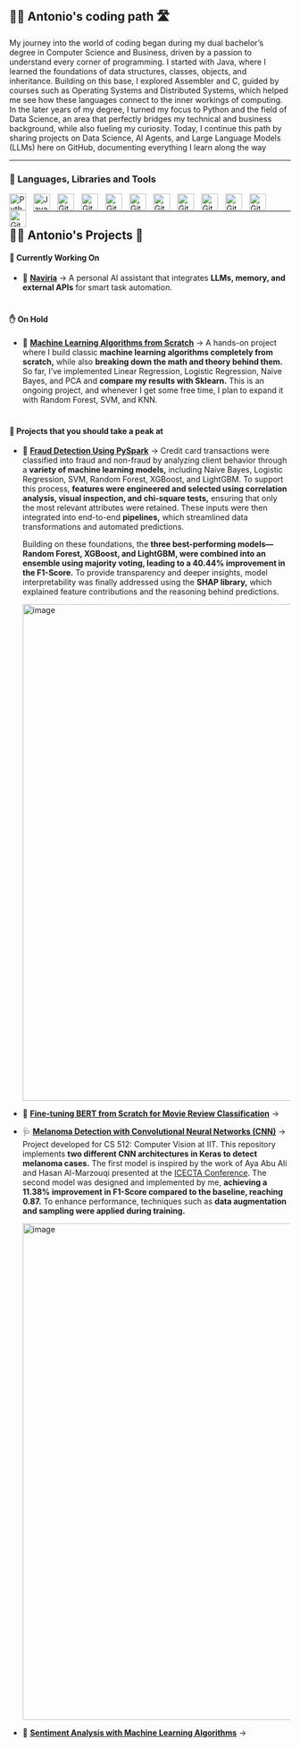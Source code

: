 ## 🧑‍💻 Antonio's coding path 🛣️

My journey into the world of coding began during my dual bachelor’s degree in Computer Science and Business, driven by a passion to understand every corner of programming. I started with Java, where I learned the foundations of data structures, classes, objects, and inheritance. Building on this base, I explored Assembler and C, guided by courses such as Operating Systems and Distributed Systems, which helped me see how these languages connect to the inner workings of computing. In the later years of my degree, I turned my focus to Python and the field of Data Science, an area that perfectly bridges my technical and business background, while also fueling my curiosity. Today, I continue this path by sharing projects on Data Science, AI Agents, and Large Language Models (LLMs) here on GitHub, documenting everything I learn along the way

---
### 🧰 Languages, Libraries and Tools

<img align="left" alt="Python" width="30px" style="padding-right:10px;" src="https://cdn.jsdelivr.net/gh/devicons/devicon/icons/python/python-plain.svg" />
<img align="left" alt="Java" width="30px" style="padding-right:10px;" src="https://cdn.jsdelivr.net/gh/devicons/devicon/icons/java/java-original.svg"/>
<img align="left" alt="Git" width="30px" style="padding-right:10px;" src="https://cdn.jsdelivr.net/gh/devicons/devicon/icons/git/git-original.svg" />
<img align="left" alt="Git" width="30px" style="padding-right:10px;" src="https://cdn.jsdelivr.net/gh/devicons/devicon@latest/icons/apachespark/apachespark-original-wordmark.svg" />
<img align="left" alt="Git" width="30px" style="padding-right:10px;" src="https://cdn.jsdelivr.net/npm/simple-icons@v15/icons/langgraph.svg" />
<img align="left" alt="Git" width="30px" style="padding-right:10px;" src="https://cdn.jsdelivr.net/gh/devicons/devicon@latest/icons/pandas/pandas-original-wordmark.svg" />
<img align="left" alt="Git" width="30px" style="padding-right:10px;" src="https://cdn.jsdelivr.net/gh/devicons/devicon@latest/icons/numpy/numpy-original-wordmark.svg" />
<img align="left" alt="Git" width="30px" style="padding-right:10px;" src="https://cdn.jsdelivr.net/gh/devicons/devicon@latest/icons/scikitlearn/scikitlearn-original.svg" />
<img align="left" alt="Git" width="30px" style="padding-right:10px;" src="https://cdn.jsdelivr.net/gh/devicons/devicon@latest/icons/tensorflow/tensorflow-original.svg" />
<img align="left" alt="Git" width="30px" style="padding-right:10px;" src="https://cdn.jsdelivr.net/gh/devicons/devicon@latest/icons/pytorch/pytorch-plain-wordmark.svg" />
<img align="left" alt="Git" width="30px" style="padding-right:10px;" src="https://cdn.jsdelivr.net/npm/simple-icons@v15/icons/ollama.svg" />
<img align="left" alt="Git" width="30px" style="padding-right:10px;" src="https://cdn.jsdelivr.net/npm/simple-icons@v15/icons/openai.svg" />

<br />

---

## 🧑‍💻 Antonio's Projects 🔬

#### 🔭 Currently Working On  

- 🤖 **[Naviria][naviria]** → A personal AI assistant that integrates **LLMs, memory, and external APIs** for smart task automation.

#
#### ✋ On Hold

- 📘 **[Machine Learning Algorithms from Scratch][machine]** → A hands-on project where I build classic **machine learning algorithms completely from scratch,** while also **breaking down the math and theory behind them.** So far, I’ve implemented Linear Regression, Logistic Regression, Naive Bayes, and PCA and **compare my results with Sklearn.** This is an ongoing project, and whenever I get some free time, I plan to expand it with Random Forest, SVM, and KNN.

#
#### 🌟 Projects that you should take a peak at

- 🧾 **[Fraud Detection Using PySpark][fraud]** → Credit card transactions were classified into fraud and non-fraud by analyzing client behavior through a **variety of machine learning models,** including Naive Bayes, Logistic Regression, SVM, Random Forest, XGBoost, and LightGBM. To support this process, **features were engineered and selected using correlation analysis, visual inspection, and chi-square tests,** ensuring that only the most relevant attributes were retained. These inputs were then integrated into end-to-end **pipelines,** which streamlined data transformations and automated predictions.

  Building on these foundations, the **three best-performing models—Random Forest, XGBoost, and LightGBM, were combined into an ensemble using majority voting, leading to a 40.44% improvement in the F1-Score.** To provide transparency and deeper insights, model interpretability was finally addressed using the **SHAP library,** which explained feature contributions and the reasoning behind predictions.
  
  <img width="1823" height="888" alt="image" src="https://github.com/user-attachments/assets/260d68b0-eae5-4e4a-bf44-546b2590e34c" />

- 📝 **[Fine-tuning BERT from Scratch for Movie Review Classification][bert]** →
- 🩺 **[Melanoma Detection with Convolutional Neural Networks (CNN)][melanoma]** → Project developed for CS 512: Computer Vision at IIT. This repository implements **two different CNN architectures in Keras to detect melanoma cases.** The first model is inspired by the work of Aya Abu Ali and Hasan Al-Marzouqi presented at the [ICECTA Conference][icecta]. The second model was designed and implemented by me, **achieving a 11.38% improvement in F1-Score compared to the baseline, reaching 0.87.** To enhance performance, techniques such as **data augmentation and sampling were applied during training.**

  <img width="1382" height="888" alt="image" src="https://github.com/user-attachments/assets/df281a17-2a3d-4878-958e-4b834e8d197d" />





- 💬 **[Sentiment Analysis with Machine Learning Algorithms][sentiment]** →


[naviria]: https://github.com/antoniocastajr/Naviria
[fraud]: https://github.com/antoniocastajr/Fraud-Detection-Using-PySpark
[machine]: https://github.com/antoniocastajr/Machine-Learning-Algorithms-from-Scratch
[bert]: https://github.com/antoniocastajr/Deep-Learning/tree/main/Project
[melanoma]: https://github.com/antoniocastajr/Computer-Vision/tree/main/Project
[icecta]: https://github.com/antoniocastajr/Computer-Vision/blob/main/Project/project/sources/Melanoma%20detection.pdf
[sentiment]: https://github.com/antoniocastajr/Machine-Learning/tree/main/Project
[gini]: https://github.com/antoniocastajr/SaturdaysAI
